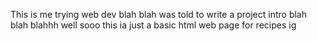 This is me trying web dev blah blah was told to write a project intro blah blah blahhh well sooo
this ia just a basic html web page for recipes ig